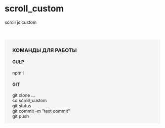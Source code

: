 # scroll_custom
<p>scroll js custom</p>
<br><br>
<div style="background-color: #f5f5f5; padding: 1px 25px">
<h3>КОМАНДЫ ДЛЯ РАБОТЫ</h3>
<h4>GULP</h4>
<p>npm i</p>
<h4>GIT</h4>
<p>git clone ...<br>
cd scroll_custom<br>
git status<br>
git commit -m "text commit"<br>
git push</p>
</div>
